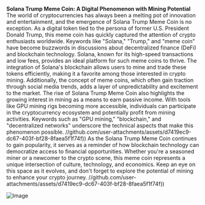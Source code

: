 **Solana Trump Meme Coin: A Digital Phenomenon with Mining Potential**
The world of cryptocurrencies has always been a melting pot of innovation and entertainment, and the emergence of Solana Trump Meme Coin is no exception. As a digital token tied to the persona of former U.S. President Donald Trump, this meme coin has quickly captured the attention of crypto enthusiasts worldwide. Keywords like "Solana," "Trump," and "meme coin" have become buzzwords in discussions about decentralized finance (DeFi) and blockchain technology.
Solana, known for its high-speed transactions and low fees, provides an ideal platform for such meme coins to thrive. The integration of Solana's blockchain allows users to mine and trade these tokens efficiently, making it a favorite among those interested in crypto mining. Additionally, the concept of meme coins, which often gain traction through social media trends, adds a layer of unpredictability and excitement to the market.
The rise of Solana Trump Meme Coin also highlights the growing interest in mining as a means to earn passive income. With tools like GPU mining rigs becoming more accessible, individuals can participate in the cryptocurrency ecosystem and potentially profit from mining activities. Keywords such as "GPU mining," "blockchain," and "decentralized networks" underscore the technical aspects that make this phenomenon possible.
 //github.com/user-attachments/assets/d7419ec9-dc67-403f-bf28-8faea5f1f74f))
As the Solana Trump Meme Coin continues to gain popularity, it serves as a reminder of how blockchain technology can democratize access to financial opportunities. Whether you're a seasoned miner or a newcomer to the crypto scene, this meme coin represents a unique intersection of culture, technology, and economics. Keep an eye on this space as it evolves, and don't forget to explore the potential of mining to enhance your crypto journey.
 //github.com/user-attachments/assets/d7419ec9-dc67-403f-bf28-8faea5f1f74f))


![Image](https://github.com/user-attachments/assets/d7419ec9-dc67-403f-bf28-8faea5f1f74f)